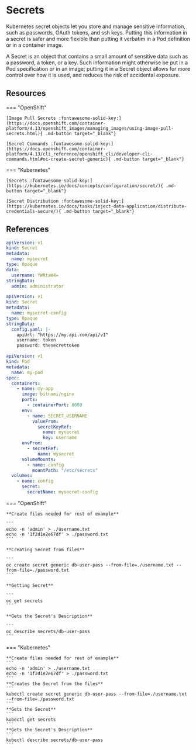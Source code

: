 # Secrets

Kubernetes secret objects let you store and manage sensitive information, such as passwords, OAuth tokens, and ssh keys. Putting this information in a secret is safer and more flexible than putting it verbatim in a Pod definition or in a container image.

A Secret is an object that contains a small amount of sensitive data such as a password, a token, or a key. Such information might otherwise be put in a Pod specification or in an image; putting it in a Secret object allows for more control over how it is used, and reduces the risk of accidental exposure.

## Resources

=== "OpenShift"

    [Image Pull Secrets :fontawesome-solid-key:](https://docs.openshift.com/container-platform/4.13/openshift_images/managing_images/using-image-pull-secrets.html){ .md-button target="_blank"}

    [Secret Commands :fontawesome-solid-key:](https://docs.openshift.com/container-platform/4.13/cli_reference/openshift_cli/developer-cli-commands.html#oc-create-secret-generic){ .md-button target="_blank"}

=== "Kubernetes"

    [Secrets :fontawesome-solid-key:](https://kubernetes.io/docs/concepts/configuration/secret/){ .md-button target="_blank"}

    [Secret Distribution :fontawesome-solid-key:](https://kubernetes.io/docs/tasks/inject-data-application/distribute-credentials-secure/){ .md-button target="_blank"}

## References

```yaml
apiVersion: v1
kind: Secret
metadata:
  name: mysecret
type: Opaque
data:
  username: YWRtaW4=
stringData:
  admin: administrator
```

```yaml
apiVersion: v1
kind: Secret
metadata:
  name: mysecret-config
type: Opaque
stringData:
  config.yaml: |-
    apiUrl: "https://my.api.com/api/v1"
    username: token
    password: thesecrettoken
```

```yaml
apiVersion: v1
kind: Pod
metadata:
  name: my-pod
spec:
  containers:
    - name: my-app
      image: bitnami/nginx
      ports:
        - containerPort: 8080
      env:
        - name: SECRET_USERNAME
          valueFrom:
            secretKeyRef:
              name: mysecret
              key: username
      envFrom:
        - secretRef:
            name: mysecret
      volumeMounts:
        - name: config
          mountPath: "/etc/secrets"
  volumes:
    - name: config
      secret:
        secretName: mysecret-config
```

=== "OpenShift"

    **Create files needed for rest of example**

    ```
    echo -n 'admin' > ./username.txt
    echo -n '1f2d1e2e67df' > ./password.txt
    ```

    **Creating Secret from files**

    ```
    oc create secret generic db-user-pass --from-file=./username.txt --from-file=./password.txt
    ```

    **Getting Secret**

    ```
    oc get secrets
    ```

    **Gets the Secret's Description**

    ```
    oc describe secrets/db-user-pass
    ```

=== "Kubernetes"

    **Create files needed for rest of example**
    ```
    echo -n 'admin' > ./username.txt
    echo -n '1f2d1e2e67df' > ./password.txt
    ```
    **Creates the Secret from the files**
    ```
    kubectl create secret generic db-user-pass --from-file=./username.txt --from-file=./password.txt
    ```
    **Gets the Secret**
    ```
    kubectl get secrets
    ```
    **Gets the Secret's Description**
    ```
    kubectl describe secrets/db-user-pass
    ```
